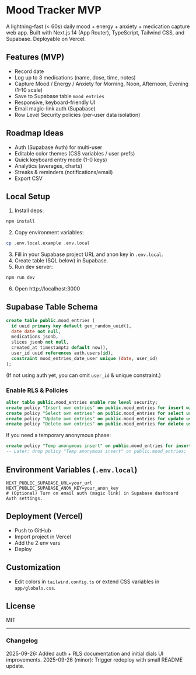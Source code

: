 # Mood Tracker MVP

A lightning-fast (< 60s) daily mood + energy + anxiety + medication capture web app. Built with Next.js 14 (App Router), TypeScript, Tailwind CSS, and Supabase. Deployable on Vercel.

## Features (MVP)
- Record date
- Log up to 3 medications (name, dose, time, notes)
- Capture Mood / Energy / Anxiety for Morning, Noon, Afternoon, Evening (1–10 scale)
- Save to Supabase table `mood_entries`
- Responsive, keyboard-friendly UI
- Email magic-link auth (Supabase)
- Row Level Security policies (per-user data isolation)

## Roadmap Ideas
- Auth (Supabase Auth) for multi-user
- Editable color themes (CSS variables / user prefs)
- Quick keyboard entry mode (1-0 keys)
- Analytics (averages, charts)
- Streaks & reminders (notifications/email)
- Export CSV

## Local Setup
1. Install deps:
```bash
npm install
```
2. Copy environment variables:
```bash
cp .env.local.example .env.local
```
3. Fill in your Supabase project URL and anon key in `.env.local`.
4. Create table (SQL below) in Supabase.
5. Run dev server:
```bash
npm run dev
```
6. Open http://localhost:3000

## Supabase Table Schema
```sql
create table public.mood_entries (
  id uuid primary key default gen_random_uuid(),
  date date not null,
  medications jsonb,
  slices jsonb not null,
  created_at timestamptz default now(),
  user_id uuid references auth.users(id),
  constraint mood_entries_date_user unique (date, user_id)
);
```
(If not using auth yet, you can omit `user_id` & unique constraint.)

### Enable RLS & Policies
```sql
alter table public.mood_entries enable row level security;
create policy "Insert own entries" on public.mood_entries for insert with check (auth.uid() = user_id);
create policy "Select own entries" on public.mood_entries for select using (auth.uid() = user_id);
create policy "Update own entries" on public.mood_entries for update using (auth.uid() = user_id) with check (auth.uid() = user_id);
create policy "Delete own entries" on public.mood_entries for delete using (auth.uid() = user_id);
```

If you need a temporary anonymous phase:
```sql
create policy "Temp anonymous insert" on public.mood_entries for insert with check (true);
-- Later: drop policy "Temp anonymous insert" on public.mood_entries;
```

## Environment Variables (`.env.local`)
```
NEXT_PUBLIC_SUPABASE_URL=your_url
NEXT_PUBLIC_SUPABASE_ANON_KEY=your_anon_key
# (Optional) Turn on email auth (magic link) in Supabase dashboard Auth settings.
```

## Deployment (Vercel)
- Push to GitHub
- Import project in Vercel
- Add the 2 env vars
- Deploy

## Customization
- Edit colors in `tailwind.config.ts` or extend CSS variables in `app/globals.css`.

## License
MIT

---
### Changelog
2025-09-26: Added auth + RLS documentation and initial dials UI improvements.
2025-09-26 (minor): Trigger redeploy with small README update.
